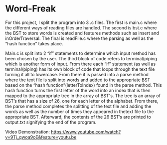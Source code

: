 # Word-Freak
For this project, I split the program into 3 .c files. The first is main.c where the different ways of reading files are handled. The second is bst.c where the BST to
store words is created and features methods such as insert and inOrderTraversal. The final is readFile.c where the parsing as well as the “hash function” takes place.

Main.c is split into 2 “if” statements to determine which input method has been chosen by the user. The third block of code refers to terminal/piping which is another form of 
input. From there each “if” statement (as well as terminal/piping) has its own block of code that loops through the text file turning it all to lowercase. From there it is passed into a parse method where the text file is split into words and added to the appropriate BST based on the “hash function”(letterToIndex) found in the parse method. This hash 
function turns the first letter of the word into an index that is then mapped to the appropriate tree in the array of BST's. The tree is an array of BST’s that has a size of 26, 
one for each letter of the alphabet. From there, the parse method completes the splitting of the text file and adding the words as well as the number of times they appeared in thetext file to the appropriate BST. Afterward, the contents of the 26 BST’s are printed to output.txt signifying the end of the program.



Video Demonstration:
https://www.youtube.com/watch?v=9Tj_qwoa9oE&feature=youtu.be

